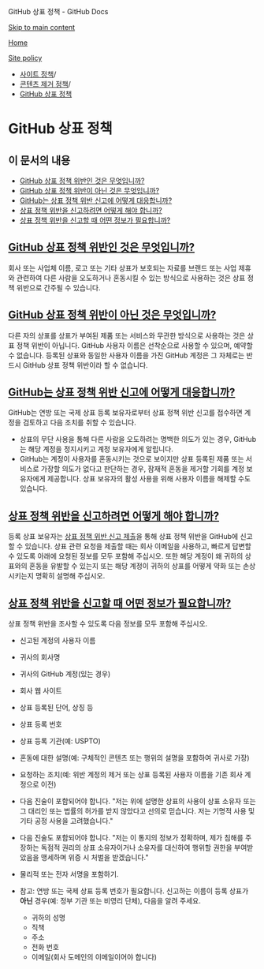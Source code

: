 GitHub 상표 정책 - GitHub Docs

[Skip to main content](#main-content)

[Home](/ko)

[Site policy](/ko/site-policy)

* [사이트 정책](/ko/site-policy)/
* [콘텐츠 제거 정책](/ko/site-policy/content-removal-policies)/
* [GitHub 상표 정책](/ko/site-policy/content-removal-policies/github-trademark-policy)

GitHub 상표 정책
==========

이 문서의 내용
----------

* [GitHub 상표 정책 위반인 것은 무엇입니까?](#what-is-a-github-trademark-policy-violation)
* [GitHub 상표 정책 위반이 아닌 것은 무엇입니까?](#what-is-not-a-github-trademark-policy-violation)
* [GitHub는 상표 정책 위반 신고에 어떻게 대응합니까?](#how-does-github-respond-to-reported-trademark-policy-violations)
* [상표 정책 위반을 신고하려면 어떻게 해야 합니까?](#how-do-i-report-a-trademark-policy-violation)
* [상표 정책 위반을 신고할 때 어떤 정보가 필요합니까?](#what-information-is-required-when-reporting-trademark-policy-violations)

[GitHub 상표 정책 위반인 것은 무엇입니까?](#what-is-a-github-trademark-policy-violation)
----------

회사 또는 사업체 이름, 로고 또는 기타 상표가 보호되는 자료를 브랜드 또는 사업 제휴와 관련하여 다른 사람을 오도하거나 혼동시킬 수 있는 방식으로 사용하는 것은 상표 정책 위반으로 간주될 수 있습니다.

[GitHub 상표 정책 위반이 아닌 것은 무엇입니까?](#what-is-not-a-github-trademark-policy-violation)
----------

다른 자의 상표를 상표가 부여된 제품 또는 서비스와 무관한 방식으로 사용하는 것은 상표 정책 위반이 아닙니다. GitHub 사용자 이름은 선착순으로 사용할 수 있으며, 예약할 수 없습니다. 등록된 상표와 동일한 사용자 이름을 가진 GitHub 계정은 그 자체로는 반드시 GitHub 상표 정책 위반이라 할 수 없습니다.

[GitHub는 상표 정책 위반 신고에 어떻게 대응합니까?](#how-does-github-respond-to-reported-trademark-policy-violations)
----------

GitHub는 연방 또는 국제 상표 등록 보유자로부터 상표 정책 위반 신고를 접수하면 계정을 검토하고 다음 조치를 취할 수 있습니다.

* 상표의 무단 사용을 통해 다른 사람을 오도하려는 명백한 의도가 있는 경우, GitHub는 해당 계정을 정지시키고 계정 보유자에게 알립니다.
* GitHub는 계정이 사용자를 혼동시키는 것으로 보이지만 상표 등록된 제품 또는 서비스로 가장할 의도가 없다고 판단하는 경우, 잠재적 혼동을 제거할 기회를 계정 보유자에게 제공합니다. 상표 보유자의 활성 사용을 위해 사용자 이름을 해제할 수도 있습니다.

[상표 정책 위반을 신고하려면 어떻게 해야 합니까?](#how-do-i-report-a-trademark-policy-violation)
----------

등록 상표 보유자는 [상표 정책 위반 신고 제출](https://support.github.com/contact/trademark-policy)을 통해 상표 정책 위반을 GitHub에 신고할 수 있습니다. 상표 관련 요청을 제출할 때는 회사 이메일을 사용하고, 빠르게 답변할 수 있도록 아래에 요청된 정보를 모두 포함해 주십시오. 또한 해당 계정이 왜 귀하의 상표와의 혼동을 유발할 수 있는지 또는 해당 계정이 귀하의 상표를 어떻게 약화 또는 손상시키는지 명확히 설명해 주십시오.

[상표 정책 위반을 신고할 때 어떤 정보가 필요합니까?](#what-information-is-required-when-reporting-trademark-policy-violations)
----------

상표 정책 위반을 조사할 수 있도록 다음 정보를 모두 포함해 주십시오.

* 신고된 계정의 사용자 이름

* 귀사의 회사명

* 귀사의 GitHub 계정(있는 경우)

* 회사 웹 사이트

* 상표 등록된 단어, 상징 등

* 상표 등록 번호

* 상표 등록 기관(예: USPTO)

* 혼동에 대한 설명(예: 구체적인 콘텐츠 또는 행위의 설명을 포함하여 귀사로 가장)

* 요청하는 조치(예: 위반 계정의 제거 또는 상표 등록된 사용자 이름을 기존 회사 계정으로 이전)

* 다음 진술이 포함되어야 합니다. "저는 위에 설명한 상표의 사용이 상표 소유자 또는 그 대리인 또는 법률의 허가를 받지 않았다고 선의로 믿습니다. 저는 기명적 사용 및 기타 공정 사용을 고려했습니다."

* 다음 진술도 포함되어야 합니다. "저는 이 통지의 정보가 정확하며, 제가 침해를 주장하는 독점적 권리의 상표 소유자이거나 소유자를 대신하여 행위할 권한을 부여받았음을 맹세하며 위증 시 처벌을 받겠습니다."

* 물리적 또는 전자 서명을 포함하기.

* 참고: 연방 또는 국제 상표 등록 번호가 필요합니다. 신고하는 이름이 등록 상표가 **아닌** 경우(예: 정부 기관 또는 비영리 단체), 다음을 알려 주세요.

  * 귀하의 성명
  * 직책
  * 주소
  * 전화 번호
  * 이메일(회사 도메인의 이메일이어야 합니다)
